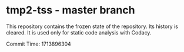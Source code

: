 # tmp2-tss - master branch

This repository contains the frozen state of the repository.
Its history is cleared. It is used only for static code
analysis with Codacy.

Commit Time: 1713896304